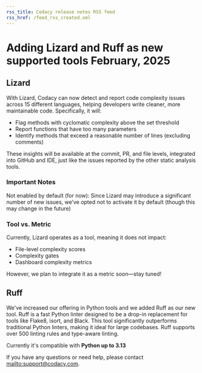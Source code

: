 ```yaml
---
rss_title: Codacy release notes RSS feed
rss_href: /feed_rss_created.xml
---
```


# Adding Lizard and Ruff as new supported tools February, 2025

## Lizard

With Lizard, Codacy can now detect and report code complexity issues across 15 different languages, helping developers write cleaner, more maintainable code. Specifically, it will:

-   Flag methods with cyclomatic complexity above the set threshold
-   Report functions that have too many parameters
-   Identify methods that exceed a reasonable number of lines (excluding comments)

These insights will be available at the commit, PR, and file levels, integrated into GitHub and IDE, just like the issues reported by the other static analysis tools.

### Important Notes

Not enabled by default (for now): Since Lizard may introduce a significant number of new issues, we’ve opted not to activate it by default (though this may change in the future)

### Tool vs. Metric

Currently, Lizard operates as a tool, meaning it does not impact:

-   File-level complexity scores
-   Complexity gates
-   Dashboard complexity metrics

However, we plan to integrate it as a metric soon—stay tuned!

## Ruff

We've increased our offering in Python tools and we added Ruff as our new tool.
Ruff is a fast Python linter designed to be a drop-in replacement for tools like Flake8, isort, and Black. This tool significantly outperforms traditional Python linters, making it ideal for large codebases. Ruff supports over 500 linting rules and type-aware linting.

Currently it's compatible with **Python up to 3.13**

If you have any questions or need help, please contact <mailto:support@codacy.com>.
